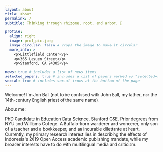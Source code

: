 ```yaml
---
layout: about
title: about
permalink: /
subtitle: Thinking through rhizome, root, and arbor. 🌲

profile:
  align: right
  image: prof_pic.jpeg
  image_circular: false # crops the image to make it circular
  more_info: >
    <p>Littlefield Center</p>
    <p>365 Lasuen Street</p>
    <p>Stanford, CA 94305</p>

news: true # includes a list of news items
selected_papers: true # includes a list of papers marked as "selected={true}"
social: true # includes social icons at the bottom of the page
---
```

Welcome! I'm Jon Ball (not to be confused with John Ball, my father, nor the 14th-century English priest of the same name).

About me: 

PhD Candidate in Education Data Science, Stanford GSE. Prior degrees from NYU and Williams College. A Buffalo-born wanderer and wonderer, only son of a teacher and a bookkeeper, and an incurable dilettante at heart. Currently, my primary research interest lies in describing the effects of Indonesia's 2019 Open Access academic publishing mandate, while my broader interests have to do with multilingual media and criticism.
